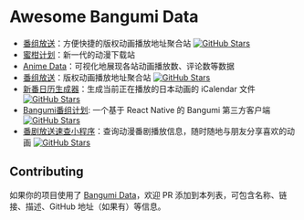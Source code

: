 # Awesome Bangumi Data

* [番组放送](https://bgmlist.com/)：方便快捷的版权动画播放地址聚合站 [![GitHub Stars](https://badgen.net/github/stars/wxt2005/bangumi-list?icon=github)](https://github.com/wxt2005/bangumi-list)
* [蜜柑计划](https://mikanani.me/)：新一代的动漫下载站
* [Anime Data](https://anime-data.com/)：可视化地展现各站动画播放数、评论数等数据
* [番组放送](https://bgm.ideapart.com/)：版权动画播放地址聚合站 [![GitHub Stars](https://badgen.net/github/stars/alanoy/bangumi?icon=github)](https://github.com/alanoy/bangumi)
* [新番日历生成器](https://github.com/clverpanda/bangumi-calendar-generator)：生成当前正在播放的日本动画的 iCalendar 文件 [![GitHub Stars](https://badgen.net/github/stars/clverpanda/bangumi-calendar-generator?icon=github)](https://github.com/clverpanda/bangumi-calendar-generator)
* [Bangumi番组计划](https://github.com/czy0729/Bangumi): 一个基于 React Native 的 Bangumi 第三方客户端 [![GitHub Stars](https://badgen.net/github/stars/czy0729/Bangumi?icon=github)](https://github.com/czy0729/Bangumi)
* [番剧放送速查小程序](https://yilihjy.gitee.io/animeschedule/)：查询动漫番剧播放信息，随时随地与朋友分享喜欢的动画 [![GitHub Stars](https://badgen.net/github/stars/yilihjy/AnimeScheduleSearch?icon=github)](https://github.com/yilihjy/AnimeScheduleSearch)

## Contributing

如果你的项目使用了 [Bangumi Data](https://github.com/bangumi-data/bangumi-data)，欢迎 PR 添加到本列表，可包含名称、链接、描述、GitHub 地址（如果有）等信息。
